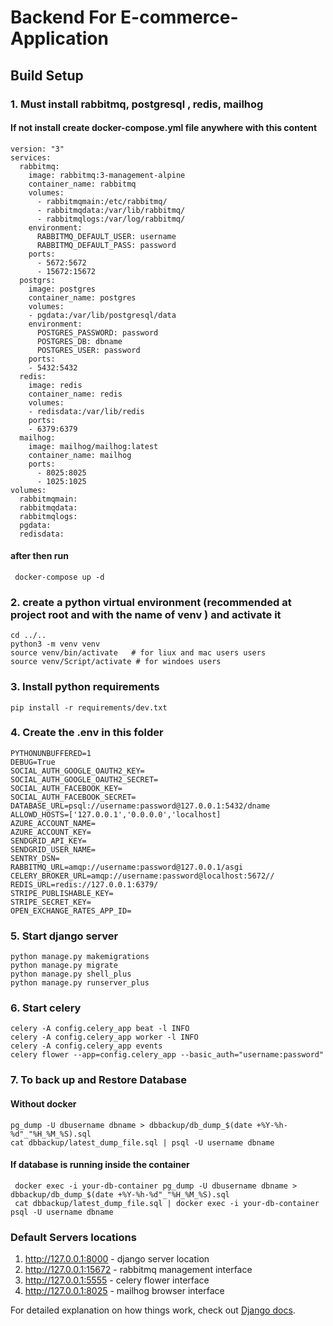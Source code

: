 # Backend For E-commerce-Application

## Build Setup

### 1. Must install rabbitmq, postgresql , redis, mailhog

#### If not install create docker-compose.yml  file anywhere with this content

    version: "3"
    services:
      rabbitmq:
        image: rabbitmq:3-management-alpine
        container_name: rabbitmq
        volumes:
          - rabbitmqmain:/etc/rabbitmq/
          - rabbitmqdata:/var/lib/rabbitmq/
          - rabbitmqlogs:/var/log/rabbitmq/
        environment:
          RABBITMQ_DEFAULT_USER: username
          RABBITMQ_DEFAULT_PASS: password
        ports:
          - 5672:5672
          - 15672:15672
      postgrs:
        image: postgres
        container_name: postgres
        volumes:
        - pgdata:/var/lib/postgresql/data
        environment:
          POSTGRES_PASSWORD: password
          POSTGRES_DB: dbname
          POSTGRES_USER: password
        ports:
        - 5432:5432
      redis:
        image: redis
        container_name: redis
        volumes:
        - redisdata:/var/lib/redis
        ports:
        - 6379:6379
      mailhog:
        image: mailhog/mailhog:latest
        container_name: mailhog
        ports:
          - 8025:8025
          - 1025:1025
    volumes:
      rabbitmqmain:
      rabbitmqdata:
      rabbitmqlogs:
      pgdata:
      redisdata:

#### after then run

     docker-compose up -d

### 2. create a python virtual environment (recommended at project root and with the name of venv ) and activate it

    cd ../..
    python3 -m venv venv
    source venv/bin/activate   # for liux and mac users users
    source venv/Script/activate # for windoes users

### 3. Install python requirements

    pip install -r requirements/dev.txt

### 4. Create the .env in this folder

    PYTHONUNBUFFERED=1
    DEBUG=True
    SOCIAL_AUTH_GOOGLE_OAUTH2_KEY=
    SOCIAL_AUTH_GOOGLE_OAUTH2_SECRET=
    SOCIAL_AUTH_FACEBOOK_KEY=
    SOCIAL_AUTH_FACEBOOK_SECRET=
    DATABASE_URL=psql://username:password@127.0.0.1:5432/dname
    ALLOWD_HOSTS=['127.0.0.1','0.0.0.0','localhost]
    AZURE_ACCOUNT_NAME=
    AZURE_ACCOUNT_KEY=
    SENDGRID_API_KEY=
    SENDGRID_USER_NAME=
    SENTRY_DSN=
    RABBITMQ_URL=amqp://username:password@127.0.0.1/asgi
    CELERY_BROKER_URL=amqp://username:password@localhost:5672//
    REDIS_URL=redis://127.0.0.1:6379/
    STRIPE_PUBLISHABLE_KEY=
    STRIPE_SECRET_KEY=
    OPEN_EXCHANGE_RATES_APP_ID=

### 5. Start django server

    python manage.py makemigrations
    python manage.py migrate
    python manage.py shell_plus
    python manage.py runserver_plus

### 6. Start celery

    celery -A config.celery_app beat -l INFO
    celery -A config.celery_app worker -l INFO
    celery -A config.celery_app events
    celery flower --app=config.celery_app --basic_auth="username:password"

### 7. To back up and Restore Database

#### Without docker

    pg_dump -U dbusername dbname > dbbackup/db_dump_$(date +%Y-%h-%d"_"%H_%M_%S).sql
    cat dbbackup/latest_dump_file.sql | psql -U username dbname

#### If database is running inside the container

     docker exec -i your-db-container pg_dump -U dbusername dbname > dbbackup/db_dump_$(date +%Y-%h-%d"_"%H_%M_%S).sql
     cat dbbackup/latest_dump_file.sql | docker exec -i your-db-container psql -U username dbname

### Default Servers locations

  1. <http://127.0.0.1:8000> - django server location
  2. <http://127.0.0.1:15672> - rabbitmq management interface
  3. <http://127.0.0.1:5555>  - celery flower interface
  4. <http://127.0.0.1:8025> - mailhog browser interface


For detailed explanation on how things work, check out [ Django docs](https://www.djangoproject.com/).
